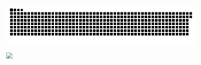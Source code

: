 
![](https://raw.githubusercontent.com/lusqua/lusqua/3efcd51d5cb7020fe741a1bfd5b0ab72d817d9df/snk_gif.svg)


![](![](https://raw.githubusercontent.com/lusqua/lusqua/3efcd51d5cb7020fe741a1bfd5b0ab72d817d9df/snk_gif.svg))
